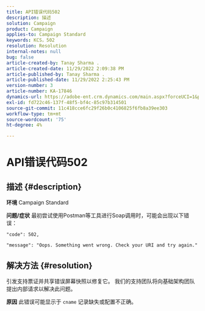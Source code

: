 ```yaml
---
title: API错误代码502
description: 描述
solution: Campaign
product: Campaign
applies-to: Campaign Standard
keywords: KCS，502
resolution: Resolution
internal-notes: null
bug: false
article-created-by: Tanay Sharma .
article-created-date: 11/29/2022 2:09:38 PM
article-published-by: Tanay Sharma .
article-published-date: 11/29/2022 2:25:43 PM
version-number: 3
article-number: KA-17846
dynamics-url: https://adobe-ent.crm.dynamics.com/main.aspx?forceUCI=1&pagetype=entityrecord&etn=knowledgearticle&id=dafdcc72-ef6f-ed11-9562-6045bd006239
exl-id: fd722c46-137f-48f5-bf4c-85c97b314501
source-git-commit: 11c418cce6fc29f26b0c4106825f6fb8a39ee303
workflow-type: tm+mt
source-wordcount: '75'
ht-degree: 4%

---
```


# API错误代码502

## 描述 {#description}

<b>环境</b>
Campaign Standard


<b>问题/症状</b>
最初尝试使用Postman等工具进行Soap调用时，可能会出现以下错误：




```
"code": 502,
```




`"message": "Oops. Something went wrong. Check your URI and try again."`






## 解决方法 {#resolution}


引发支持票证并共享错误屏幕快照以修复它。 我们的支持团队将向基础架构团队提出内部请求以解决此问题。


<b>原因</b>
此错误可能显示于 `cname` 记录缺失或配置不正确。
